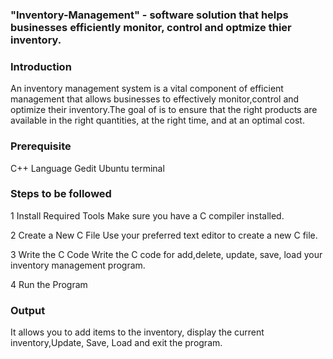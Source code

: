 ### "Inventory-Management" - software solution that helps businesses efficiently monitor, control and optmize thier inventory. 

### Introduction 
An inventory management system is a vital component of efficient  management that allows businesses to effectively monitor,control and optimize their inventory.The goal of  is to ensure that the right products are available in the right quantities, at the right time, and at an optimal cost. 

### Prerequisite 
C++ Language
Gedit
Ubuntu terminal

### Steps to be followed
1 Install Required Tools
Make sure you have a C compiler installed.

2 Create a New C File
Use your preferred text editor to create a new C file.

3 Write the C Code
Write the C code for add,delete, update, save, load your inventory management program.

4 Run the Program

### Output
It allows you to add items to the inventory, display the current inventory,Update, Save, Load and exit the program.
